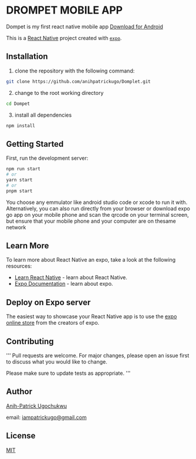 # DROMPET MOBILE APP

Dompet is my first react native mobile app
[Download for Android](https://expo.dev/artifacts/eas/6ceURbEvjT55y7a4K7iorJ.apk)

This is a [React Native](https://reactnative.dev/) project created with [`expo`](https://expo.dev/).

## Installation

1. clone the repository with the following command:

```bash
git clone https://github.com/anihpatrickugo/Domplet.git
```

2. change to the root working directory

```bash
cd Dompet
```

3. install all dependencies

```bash
npm install
```

## Getting Started

First, run the development server:

```bash
npm run start
# or
yarn start
# or
pnpm start
```

You choose any emmulator like android studio code or xcode to run it with. Alternatively, you can
also run directly from your browser or download expo go app on your mobile phone and scan the qrcode
on your terminal screen, but ensure that your mobile phone and your computer are on thesame network

## Learn More

To learn more about React Native an expo, take a look at the following resources:

- [Learn React Native](https://reactnative.dev/docs/getting-started) - learn about React Native.
- [Expo Documentation](https://docs.expo.dev/) - learn about expo.

## Deploy on Expo server

The easiest way to showcase your React Native app is to use the [expo online store](https://docs.expo.dev/distribution/publishing-websites) from the creators of expo.

## Contributing

'''
Pull requests are welcome. For major changes, please open an issue first
to discuss what you would like to change.

Please make sure to update tests as appropriate.
'''

## Author

[Anih-Patrick Ugochukwu](https://twitter.com/anihpatrickugo/)

email: iampatrickugo@gmail.com

## License

[MIT](https://choosealicense.com/licenses/mit/)
